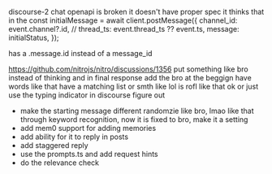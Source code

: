 discourse-2 chat openapi is broken it doesn't have proper spec it thinks that in the   const initialMessage = await client.postMessage({
    channel_id: event.channel?.id,
    // thread_ts: event.thread_ts ?? event.ts,
    message: initialStatus,
  });

has a .message.id instead of a message_id 

https://github.com/nitrojs/nitro/discussions/1356
put something like bro instead of thinking and in final response add the bro at the beggign have words like that
have a matching list or smth like lol is rofl like that ok
or just use the typing indicator in discourse figure out
- make the starting message different randomzie like bro, lmao like that through keyword recognition, now it is fixed to bro, make it a setting
- add mem0 support for adding memories
- add ability for it to reply in posts
- add staggered reply
- use the prompts.ts and add request hints
- do the relevance check